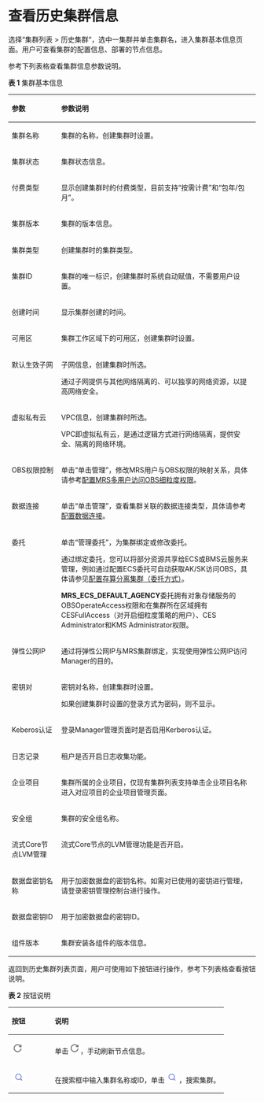 # 查看历史集群信息<a name="zh-cn_topic_0057514383"></a>

选择“集群列表 \> 历史集群“，选中一集群并单击集群名，进入集群基本信息页面。用户可查看集群的配置信息、部署的节点信息。

参考下列表格查看集群信息参数说明。

**表 1**  集群基本信息

<a name="table62860903172713"></a>
<table><thead align="left"><tr id="zh-cn_topic_0173177957_row4749068116164"><th class="cellrowborder" valign="top" width="20%" id="mcps1.2.3.1.1"><p id="zh-cn_topic_0173177957_p2153995116164"><a name="zh-cn_topic_0173177957_p2153995116164"></a><a name="zh-cn_topic_0173177957_p2153995116164"></a>参数</p>
</th>
<th class="cellrowborder" valign="top" width="80%" id="mcps1.2.3.1.2"><p id="zh-cn_topic_0173177957_p6701444116164"><a name="zh-cn_topic_0173177957_p6701444116164"></a><a name="zh-cn_topic_0173177957_p6701444116164"></a>参数说明</p>
</th>
</tr>
</thead>
<tbody><tr id="zh-cn_topic_0173177957_row1516011104519"><td class="cellrowborder" valign="top" width="20%" headers="mcps1.2.3.1.1 "><p id="zh-cn_topic_0173177957_p73304112515"><a name="zh-cn_topic_0173177957_p73304112515"></a><a name="zh-cn_topic_0173177957_p73304112515"></a>集群名称</p>
</td>
<td class="cellrowborder" valign="top" width="80%" headers="mcps1.2.3.1.2 "><p id="zh-cn_topic_0173177957_p93311311195117"><a name="zh-cn_topic_0173177957_p93311311195117"></a><a name="zh-cn_topic_0173177957_p93311311195117"></a>集群的名称，创建集群时设置。</p>
</td>
</tr>
<tr id="zh-cn_topic_0173177957_row18867873511"><td class="cellrowborder" valign="top" width="20%" headers="mcps1.2.3.1.1 "><p id="zh-cn_topic_0173177957_p13331121125118"><a name="zh-cn_topic_0173177957_p13331121125118"></a><a name="zh-cn_topic_0173177957_p13331121125118"></a>集群状态</p>
</td>
<td class="cellrowborder" valign="top" width="80%" headers="mcps1.2.3.1.2 "><p id="zh-cn_topic_0173177957_p6331111112514"><a name="zh-cn_topic_0173177957_p6331111112514"></a><a name="zh-cn_topic_0173177957_p6331111112514"></a>集群状态信息。</p>
</td>
</tr>
<tr id="zh-cn_topic_0173177957_row16363151413218"><td class="cellrowborder" valign="top" width="20%" headers="mcps1.2.3.1.1 "><p id="zh-cn_topic_0173177957_p6607620816164"><a name="zh-cn_topic_0173177957_p6607620816164"></a><a name="zh-cn_topic_0173177957_p6607620816164"></a>付费类型</p>
</td>
<td class="cellrowborder" valign="top" width="80%" headers="mcps1.2.3.1.2 "><p id="zh-cn_topic_0173177957_p5057264616164"><a name="zh-cn_topic_0173177957_p5057264616164"></a><a name="zh-cn_topic_0173177957_p5057264616164"></a>显示创建集群时的付费类型，目前支持“按需计费”和“包年/包月”。</p>
</td>
</tr>
<tr id="zh-cn_topic_0173177957_row5946062316164"><td class="cellrowborder" valign="top" width="20%" headers="mcps1.2.3.1.1 "><p id="zh-cn_topic_0173177957_p5158119516164"><a name="zh-cn_topic_0173177957_p5158119516164"></a><a name="zh-cn_topic_0173177957_p5158119516164"></a>集群版本</p>
</td>
<td class="cellrowborder" valign="top" width="80%" headers="mcps1.2.3.1.2 "><p id="p1339643995315"><a name="p1339643995315"></a><a name="p1339643995315"></a>集群的版本信息。</p>
</td>
</tr>
<tr id="zh-cn_topic_0173177957_row483956216164"><td class="cellrowborder" valign="top" width="20%" headers="mcps1.2.3.1.1 "><p id="zh-cn_topic_0173177957_p5646024116164"><a name="zh-cn_topic_0173177957_p5646024116164"></a><a name="zh-cn_topic_0173177957_p5646024116164"></a>集群类型</p>
</td>
<td class="cellrowborder" valign="top" width="80%" headers="mcps1.2.3.1.2 "><p id="p459754675218"><a name="p459754675218"></a><a name="p459754675218"></a>创建集群时的集群类型。</p>
</td>
</tr>
<tr id="zh-cn_topic_0173177957_row2170852716164"><td class="cellrowborder" valign="top" width="20%" headers="mcps1.2.3.1.1 "><p id="zh-cn_topic_0173177957_p1356028216164"><a name="zh-cn_topic_0173177957_p1356028216164"></a><a name="zh-cn_topic_0173177957_p1356028216164"></a>集群ID</p>
</td>
<td class="cellrowborder" valign="top" width="80%" headers="mcps1.2.3.1.2 "><p id="zh-cn_topic_0173177957_p2464107016164"><a name="zh-cn_topic_0173177957_p2464107016164"></a><a name="zh-cn_topic_0173177957_p2464107016164"></a>集群的唯一标识，创建集群时系统自动赋值，不需要用户设置。</p>
</td>
</tr>
<tr id="zh-cn_topic_0173177957_row2044303816164"><td class="cellrowborder" valign="top" width="20%" headers="mcps1.2.3.1.1 "><p id="zh-cn_topic_0173177957_p4527337716164"><a name="zh-cn_topic_0173177957_p4527337716164"></a><a name="zh-cn_topic_0173177957_p4527337716164"></a>创建时间</p>
</td>
<td class="cellrowborder" valign="top" width="80%" headers="mcps1.2.3.1.2 "><p id="zh-cn_topic_0173177957_p4326492916164"><a name="zh-cn_topic_0173177957_p4326492916164"></a><a name="zh-cn_topic_0173177957_p4326492916164"></a>显示集群创建的时间。</p>
</td>
</tr>
<tr id="zh-cn_topic_0173177957_row5250063516164"><td class="cellrowborder" valign="top" width="20%" headers="mcps1.2.3.1.1 "><p id="zh-cn_topic_0173177957_p2469302016164"><a name="zh-cn_topic_0173177957_p2469302016164"></a><a name="zh-cn_topic_0173177957_p2469302016164"></a>可用区</p>
</td>
<td class="cellrowborder" valign="top" width="80%" headers="mcps1.2.3.1.2 "><p id="zh-cn_topic_0173177957_p5397763516164"><a name="zh-cn_topic_0173177957_p5397763516164"></a><a name="zh-cn_topic_0173177957_p5397763516164"></a>集群工作区域下的可用区，创建集群时设置。</p>
</td>
</tr>
<tr id="zh-cn_topic_0173177957_row1790002161319"><td class="cellrowborder" valign="top" width="20%" headers="mcps1.2.3.1.1 "><p id="p2123426111320"><a name="p2123426111320"></a><a name="p2123426111320"></a>默认生效子网</p>
</td>
<td class="cellrowborder" valign="top" width="80%" headers="mcps1.2.3.1.2 "><p id="zh-cn_topic_0173177957_p012320266134"><a name="zh-cn_topic_0173177957_p012320266134"></a><a name="zh-cn_topic_0173177957_p012320266134"></a>子网信息，创建集群时所选。</p>
<p id="zh-cn_topic_0173177957_p1312332611316"><a name="zh-cn_topic_0173177957_p1312332611316"></a><a name="zh-cn_topic_0173177957_p1312332611316"></a>通过子网提供与其他网络隔离的、可以独享的网络资源，以提高网络安全。</p>
</td>
</tr>
<tr id="zh-cn_topic_0173177957_row113844016164"><td class="cellrowborder" valign="top" width="20%" headers="mcps1.2.3.1.1 "><p id="zh-cn_topic_0173177957_p2510482916164"><a name="zh-cn_topic_0173177957_p2510482916164"></a><a name="zh-cn_topic_0173177957_p2510482916164"></a>虚拟私有云</p>
</td>
<td class="cellrowborder" valign="top" width="80%" headers="mcps1.2.3.1.2 "><p id="zh-cn_topic_0173177957_p2022525416164"><a name="zh-cn_topic_0173177957_p2022525416164"></a><a name="zh-cn_topic_0173177957_p2022525416164"></a>VPC信息，创建集群时所选。</p>
<p id="zh-cn_topic_0173177957_p4780956216164"><a name="zh-cn_topic_0173177957_p4780956216164"></a><a name="zh-cn_topic_0173177957_p4780956216164"></a>VPC即虚拟私有云，是通过逻辑方式进行网络隔离，提供安全、隔离的网络环境。</p>
</td>
</tr>
<tr id="zh-cn_topic_0173177957_row2043225571317"><td class="cellrowborder" valign="top" width="20%" headers="mcps1.2.3.1.1 "><p id="zh-cn_topic_0173177957_p630317563135"><a name="zh-cn_topic_0173177957_p630317563135"></a><a name="zh-cn_topic_0173177957_p630317563135"></a>OBS权限控制</p>
</td>
<td class="cellrowborder" valign="top" width="80%" headers="mcps1.2.3.1.2 "><p id="zh-cn_topic_0173177957_p1030365618131"><a name="zh-cn_topic_0173177957_p1030365618131"></a><a name="zh-cn_topic_0173177957_p1030365618131"></a>单击“单击管理”，修改MRS用户与OBS权限的映射关系，具体请参考<a href="配置MRS多用户访问OBS细粒度权限.md">配置MRS多用户访问OBS细粒度权限</a>。</p>
</td>
</tr>
<tr id="zh-cn_topic_0173177957_row36893359323"><td class="cellrowborder" valign="top" width="20%" headers="mcps1.2.3.1.1 "><p id="zh-cn_topic_0173177957_p2069043583220"><a name="zh-cn_topic_0173177957_p2069043583220"></a><a name="zh-cn_topic_0173177957_p2069043583220"></a>数据连接</p>
</td>
<td class="cellrowborder" valign="top" width="80%" headers="mcps1.2.3.1.2 "><p id="zh-cn_topic_0173177957_p469193523211"><a name="zh-cn_topic_0173177957_p469193523211"></a><a name="zh-cn_topic_0173177957_p469193523211"></a>单击“单击管理”，查看集群关联的数据连接类型，具体请参考<a href="配置数据连接.md">配置数据连接</a>。</p>
</td>
</tr>
<tr id="zh-cn_topic_0173177957_row17270759121417"><td class="cellrowborder" valign="top" width="20%" headers="mcps1.2.3.1.1 "><p id="zh-cn_topic_0173177957_p1727055917147"><a name="zh-cn_topic_0173177957_p1727055917147"></a><a name="zh-cn_topic_0173177957_p1727055917147"></a>委托</p>
</td>
<td class="cellrowborder" valign="top" width="80%" headers="mcps1.2.3.1.2 "><p id="zh-cn_topic_0173177957_p32701559181419"><a name="zh-cn_topic_0173177957_p32701559181419"></a><a name="zh-cn_topic_0173177957_p32701559181419"></a>单击“管理委托”，为集群绑定或修改委托。</p>
<p id="zh-cn_topic_0173177957_p740872813913"><a name="zh-cn_topic_0173177957_p740872813913"></a><a name="zh-cn_topic_0173177957_p740872813913"></a>通过绑定委托，您可以将部分资源共享给ECS或BMS云服务来管理，例如通过配置ECS委托可自动获取AK/SK访问OBS，具体请参见<a href="配置存算分离集群（委托方式）.md">配置存算分离集群（委托方式）</a>。</p>
<p id="zh-cn_topic_0173177957_p5919131831716"><a name="zh-cn_topic_0173177957_p5919131831716"></a><a name="zh-cn_topic_0173177957_p5919131831716"></a><strong id="zh-cn_topic_0173177957_b23613919610"><a name="zh-cn_topic_0173177957_b23613919610"></a><a name="zh-cn_topic_0173177957_b23613919610"></a>MRS_ECS_DEFAULT_AGENCY</strong>委托拥有对象存储服务的OBSOperateAccess权限和在集群所在区域拥有CESFullAccess（对开启细粒度策略的用户）、CES Administrator和KMS Administrator权限。</p>
</td>
</tr>
<tr id="zh-cn_topic_0173177957_row7661102716354"><td class="cellrowborder" valign="top" width="20%" headers="mcps1.2.3.1.1 "><p id="zh-cn_topic_0173177957_p934412373610"><a name="zh-cn_topic_0173177957_p934412373610"></a><a name="zh-cn_topic_0173177957_p934412373610"></a>弹性公网IP</p>
</td>
<td class="cellrowborder" valign="top" width="80%" headers="mcps1.2.3.1.2 "><p id="zh-cn_topic_0173177957_p1896163715354"><a name="zh-cn_topic_0173177957_p1896163715354"></a><a name="zh-cn_topic_0173177957_p1896163715354"></a>通过将弹性公网IP与MRS集群绑定，实现使用弹性公网IP访问Manager的目的。</p>
</td>
</tr>
<tr id="zh-cn_topic_0173177957_row1193925616164"><td class="cellrowborder" valign="top" width="20%" headers="mcps1.2.3.1.1 "><p id="zh-cn_topic_0173177957_p2755564716164"><a name="zh-cn_topic_0173177957_p2755564716164"></a><a name="zh-cn_topic_0173177957_p2755564716164"></a>密钥对</p>
</td>
<td class="cellrowborder" valign="top" width="80%" headers="mcps1.2.3.1.2 "><p id="zh-cn_topic_0173177957_p1741495516164"><a name="zh-cn_topic_0173177957_p1741495516164"></a><a name="zh-cn_topic_0173177957_p1741495516164"></a>密钥对名称，创建集群时设置。</p>
<p id="zh-cn_topic_0173177957_p12733438171217"><a name="zh-cn_topic_0173177957_p12733438171217"></a><a name="zh-cn_topic_0173177957_p12733438171217"></a>如果创建集群时设置的登录方式为密码，则不显示。</p>
</td>
</tr>
<tr id="zh-cn_topic_0173177957_row664363025514"><td class="cellrowborder" valign="top" width="20%" headers="mcps1.2.3.1.1 "><p id="zh-cn_topic_0173177957_p8149335195517"><a name="zh-cn_topic_0173177957_p8149335195517"></a><a name="zh-cn_topic_0173177957_p8149335195517"></a>Keberos认证</p>
</td>
<td class="cellrowborder" valign="top" width="80%" headers="mcps1.2.3.1.2 "><p id="zh-cn_topic_0173177957_p614973516555"><a name="zh-cn_topic_0173177957_p614973516555"></a><a name="zh-cn_topic_0173177957_p614973516555"></a>登录Manager管理页面时是否启用Kerberos认证。</p>
</td>
</tr>
<tr id="zh-cn_topic_0173177957_row57531033105510"><td class="cellrowborder" valign="top" width="20%" headers="mcps1.2.3.1.1 "><p id="zh-cn_topic_0173177957_p21491035105510"><a name="zh-cn_topic_0173177957_p21491035105510"></a><a name="zh-cn_topic_0173177957_p21491035105510"></a>日志记录</p>
</td>
<td class="cellrowborder" valign="top" width="80%" headers="mcps1.2.3.1.2 "><p id="zh-cn_topic_0173177957_p81497358558"><a name="zh-cn_topic_0173177957_p81497358558"></a><a name="zh-cn_topic_0173177957_p81497358558"></a>租户是否开启日志收集功能。</p>
</td>
</tr>
<tr id="zh-cn_topic_0173177957_row5458191151710"><td class="cellrowborder" valign="top" width="20%" headers="mcps1.2.3.1.1 "><p id="zh-cn_topic_0173177957_p1769453045418"><a name="zh-cn_topic_0173177957_p1769453045418"></a><a name="zh-cn_topic_0173177957_p1769453045418"></a>企业项目</p>
</td>
<td class="cellrowborder" valign="top" width="80%" headers="mcps1.2.3.1.2 "><p id="zh-cn_topic_0173177957_p1569410302542"><a name="zh-cn_topic_0173177957_p1569410302542"></a><a name="zh-cn_topic_0173177957_p1569410302542"></a>集群所属的企业项目，仅现有集群列表支持单击企业项目名称进入对应项目的企业项目管理页面。</p>
</td>
</tr>
<tr id="zh-cn_topic_0173177957_row1147373165017"><td class="cellrowborder" valign="top" width="20%" headers="mcps1.2.3.1.1 "><p id="zh-cn_topic_0173177957_p114731314500"><a name="zh-cn_topic_0173177957_p114731314500"></a><a name="zh-cn_topic_0173177957_p114731314500"></a>安全组</p>
</td>
<td class="cellrowborder" valign="top" width="80%" headers="mcps1.2.3.1.2 "><p id="zh-cn_topic_0173177957_p84735315016"><a name="zh-cn_topic_0173177957_p84735315016"></a><a name="zh-cn_topic_0173177957_p84735315016"></a>集群的安全组名称。</p>
</td>
</tr>
<tr id="zh-cn_topic_0173177957_row89051251730"><td class="cellrowborder" valign="top" width="20%" headers="mcps1.2.3.1.1 "><p id="zh-cn_topic_0173177957_p886720451535"><a name="zh-cn_topic_0173177957_p886720451535"></a><a name="zh-cn_topic_0173177957_p886720451535"></a>流式Core节点LVM管理</p>
</td>
<td class="cellrowborder" valign="top" width="80%" headers="mcps1.2.3.1.2 "><p id="zh-cn_topic_0173177957_p086718454310"><a name="zh-cn_topic_0173177957_p086718454310"></a><a name="zh-cn_topic_0173177957_p086718454310"></a>流式Core节点的LVM管理功能是否开启。</p>
</td>
</tr>
<tr id="zh-cn_topic_0173177957_row215933185216"><td class="cellrowborder" valign="top" width="20%" headers="mcps1.2.3.1.1 "><p id="zh-cn_topic_0173177957_p18562152043513"><a name="zh-cn_topic_0173177957_p18562152043513"></a><a name="zh-cn_topic_0173177957_p18562152043513"></a>数据盘密钥名称</p>
</td>
<td class="cellrowborder" valign="top" width="80%" headers="mcps1.2.3.1.2 "><p id="zh-cn_topic_0173177957_p65607206354"><a name="zh-cn_topic_0173177957_p65607206354"></a><a name="zh-cn_topic_0173177957_p65607206354"></a>用于加密数据盘的密钥名称。如需对已使用的密钥进行管理，请登录密钥管理控制台进行操作。</p>
</td>
</tr>
<tr id="zh-cn_topic_0173177957_row20111840193618"><td class="cellrowborder" valign="top" width="20%" headers="mcps1.2.3.1.1 "><p id="zh-cn_topic_0173177957_p112681747203617"><a name="zh-cn_topic_0173177957_p112681747203617"></a><a name="zh-cn_topic_0173177957_p112681747203617"></a>数据盘密钥ID</p>
</td>
<td class="cellrowborder" valign="top" width="80%" headers="mcps1.2.3.1.2 "><p id="zh-cn_topic_0173177957_p172601211113716"><a name="zh-cn_topic_0173177957_p172601211113716"></a><a name="zh-cn_topic_0173177957_p172601211113716"></a>用于加密数据盘的密钥ID。</p>
</td>
</tr>
<tr id="row2860145819579"><td class="cellrowborder" valign="top" width="20%" headers="mcps1.2.3.1.1 "><p id="p68601758105711"><a name="p68601758105711"></a><a name="p68601758105711"></a>组件版本</p>
</td>
<td class="cellrowborder" valign="top" width="80%" headers="mcps1.2.3.1.2 "><p id="p13860145865714"><a name="p13860145865714"></a><a name="p13860145865714"></a>集群安装各组件的版本信息。</p>
</td>
</tr>
</tbody>
</table>

返回到历史集群列表页面，用户可使用如下按钮进行操作，参考下列表格查看按钮说明。

**表 2**  按钮说明

<a name="table14995478145753"></a>
<table><thead align="left"><tr id="row34648328145753"><th class="cellrowborder" valign="top" width="20%" id="mcps1.2.3.1.1"><p id="p25698260145753"><a name="p25698260145753"></a><a name="p25698260145753"></a>按钮</p>
</th>
<th class="cellrowborder" valign="top" width="80%" id="mcps1.2.3.1.2"><p id="p1184341145753"><a name="p1184341145753"></a><a name="p1184341145753"></a>说明</p>
</th>
</tr>
</thead>
<tbody><tr id="row10659077145753"><td class="cellrowborder" valign="top" width="20%" headers="mcps1.2.3.1.1 "><p id="p11177335102718"><a name="p11177335102718"></a><a name="p11177335102718"></a><a name="image1419417397293"></a><a name="image1419417397293"></a><span><img id="image1419417397293" src="figures/icon_mrs_fresh_R.png"></span></p>
</td>
<td class="cellrowborder" valign="top" width="80%" headers="mcps1.2.3.1.2 "><p id="p28105002102718"><a name="p28105002102718"></a><a name="p28105002102718"></a>单击<a name="image39823135301"></a><a name="image39823135301"></a><span><img id="image39823135301" src="figures/icon_mrs_fresh_R.png"></span>，手动刷新节点信息。</p>
</td>
</tr>
<tr id="row136671329125614"><td class="cellrowborder" valign="top" width="20%" headers="mcps1.2.3.1.1 "><p id="p15668152955610"><a name="p15668152955610"></a><a name="p15668152955610"></a><a name="image1168210017579"></a><a name="image1168210017579"></a><span><img id="image1168210017579" src="figures/zh-cn_image_0264606044.png"></span></p>
</td>
<td class="cellrowborder" valign="top" width="80%" headers="mcps1.2.3.1.2 "><p id="p18459113419566"><a name="p18459113419566"></a><a name="p18459113419566"></a>在搜索框中输入集群名称或ID，单击<a name="image8804177125717"></a><a name="image8804177125717"></a><span><img id="image8804177125717" src="figures/zh-cn_image_0264606365.png"></span>，搜索集群。</p>
</td>
</tr>
</tbody>
</table>

